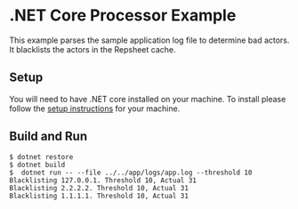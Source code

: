 # .NET Core Processor Example

This example parses the sample application log file to determine bad
actors. It blacklists the actors in the Repsheet cache.

## Setup

You will need to have .NET core installed on your machine. To install
please follow
the [setup instructions](https://www.microsoft.com/net/core#macos) for
your machine.

## Build and Run

```
$ dotnet restore
$ dotnet build
$  dotnet run -- --file ../../app/logs/app.log --threshold 10
Blacklisting 127.0.0.1. Threshold 10, Actual 31
Blacklisting 2.2.2.2. Threshold 10, Actual 31
Blacklisting 1.1.1.1. Threshold 10, Actual 31
```

